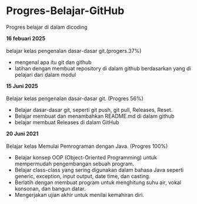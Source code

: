 # Progres-Belajar-GitHub
Progres belajar di dalam dicoding 


**16 febuari 2025**<br>  
belajar kelas pengenalan dasar-dasar git.(progers.37%)
* mengenal apa itu git dan github 
* latihan dengan membuat repository di dalam github berdasarkan yang di pelajari dari dalam modul 

**15 Juni 2025**<br>  
Belajar kelas pengenalan dasar-dasar git. (Progres 56%)
* Belajar dasar-dasar git, seperti git push, git pull, Releases, Reset.
* Belajar membuat dan menambahkan README.md di dalam github
* belajar membuat Releases di dalam GitHub

**20 Juni 2021**<br>  
Belajar kelas Memulai Pemrograman dengan Java. (Progres 100%)
* Belajar konsep OOP (Object-Oriented Programming) untuk mempermudah pengembangan sebuah program.
* Belajar class-class yang sering digunakan dalam bahasa Java seperti generic, exception, input output, date time, dan casting.
* Berlatih dengan membuat program untuk menghitung suhu air, vokal konsonan, dan bangun datar.
* Mengerjakan ujian akhir untuk menilai kemahiran diri.

